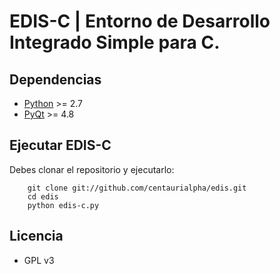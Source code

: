 # **EDIS-C** | Entorno de Desarrollo Integrado Simple para C.

## Dependencias

- [Python](http://python.org) >= 2.7
- [PyQt](http://www.riverbankcomputing.com/software/pyqt/intro) >= 4.8

## Ejecutar EDIS-C

Debes clonar el repositorio y ejecutarlo:

        git clone git://github.com/centaurialpha/edis.git
        cd edis
        python edis-c.py

## Licencia

- GPL v3

